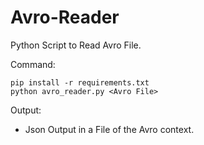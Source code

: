 # Avro-Reader
Python Script to Read Avro File.

Command:
```
pip install -r requirements.txt
python avro_reader.py <Avro File>
```
Output:
- Json Output in a File of the Avro context.
